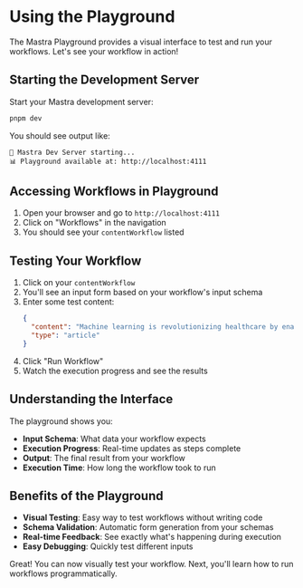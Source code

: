# Using the Playground

The Mastra Playground provides a visual interface to test and run your workflows. Let's see your workflow in action!

## Starting the Development Server

Start your Mastra development server:

```bash
pnpm dev
```

You should see output like:
```
🚀 Mastra Dev Server starting...
📊 Playground available at: http://localhost:4111
```

## Accessing Workflows in Playground

1. Open your browser and go to `http://localhost:4111`
2. Click on "Workflows" in the navigation
3. You should see your `contentWorkflow` listed

## Testing Your Workflow

1. Click on your `contentWorkflow`
2. You'll see an input form based on your workflow's input schema
3. Enter some test content:
   ```json
   {
     "content": "Machine learning is revolutionizing healthcare by enabling faster diagnoses and personalized treatments.",
     "type": "article"
   }
   ```
4. Click "Run Workflow"
5. Watch the execution progress and see the results

## Understanding the Interface

The playground shows you:
- **Input Schema**: What data your workflow expects
- **Execution Progress**: Real-time updates as steps complete
- **Output**: The final result from your workflow
- **Execution Time**: How long the workflow took to run

## Benefits of the Playground

- **Visual Testing**: Easy way to test workflows without writing code
- **Schema Validation**: Automatic form generation from your schemas
- **Real-time Feedback**: See exactly what's happening during execution
- **Easy Debugging**: Quickly test different inputs

Great! You can now visually test your workflow. Next, you'll learn how to run workflows programmatically.